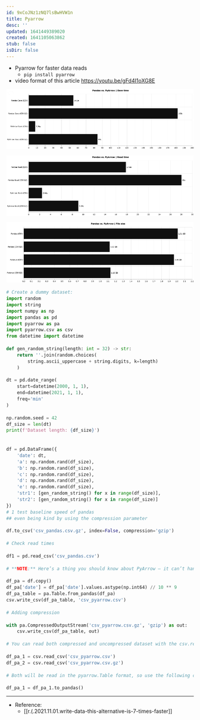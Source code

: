 ```yaml
---
id: 9xCoJNz1zNQ7lsBwHVW1n
title: Pyarrow
desc: ''
updated: 1641449389020
created: 1641105063862
stub: false
isDir: false
---
```


- Pyarrow for faster data reads
  - `pip install pyarrow`
- video format of this article <https://youtu.be/gFd4I1oXG8E>

![alt](assets/images/Pasted_image_20211101091818.png)

![alt](assets/images/Pasted_image_20211101091826.png)

![alt](assets/images/Pasted_image_20211101091836.png)

```python
# Create a dummy dataset:
import random
import string
import numpy as np
import pandas as pd
import pyarrow as pa
import pyarrow.csv as csv
from datetime import datetime

def gen_random_string(length: int = 32) -> str:
    return ''.join(random.choices(
        string.ascii_uppercase + string.digits, k=length)
    )

dt = pd.date_range(
    start=datetime(2000, 1, 1),
    end=datetime(2021, 1, 1),
    freq='min'
)

np.random.seed = 42
df_size = len(dt)
print(f'Dataset length: {df_size}')


df = pd.DataFrame({
    'date': dt,
    'a': np.random.rand(df_size),
    'b': np.random.rand(df_size),
    'c': np.random.rand(df_size),
    'd': np.random.rand(df_size),
    'e': np.random.rand(df_size),
    'str1': [gen_random_string() for x in range(df_size)],
    'str2': [gen_random_string() for x in range(df_size)]
})
# 1 test baseline speed of pandas
## even being kind by using the compression parameter

df.to_csv('csv_pandas.csv.gz', index=False, compression='gzip')

# Check read times

df1 = pd.read_csv('csv_pandas.csv')

# **NOTE:** Here’s a thing you should know about PyArrow — it can’t handle datetime columns. You’ll have to convert the date attribute to a timestamp. Here’s how:

df_pa = df.copy()
df_pa['date'] = df_pa['date'].values.astype(np.int64) // 10 ** 9
df_pa_table = pa.Table.from_pandas(df_pa)
csv.write_csv(df_pa_table, 'csv_pyarrow.csv')

# Adding compression

with pa.CompressedOutputStream('csv_pyarrow.csv.gz', 'gzip') as out:
    csv.write_csv(df_pa_table, out)

# You can read both compressed and uncompressed dataset with the csv.read_csv() function:

df_pa_1 = csv.read_csv('csv_pyarrow.csv')
df_pa_2 = csv.read_csv('csv_pyarrow.csv.gz')

# Both will be read in the pyarrow.Table format, so use the following command to convert them to a Pandas DataFrame:

df_pa_1 = df_pa_1.to_pandas()
```

---

- Reference:
  - [[r.(.2021.11.01.write-data-this-alternative-is-7-times-faster]]
